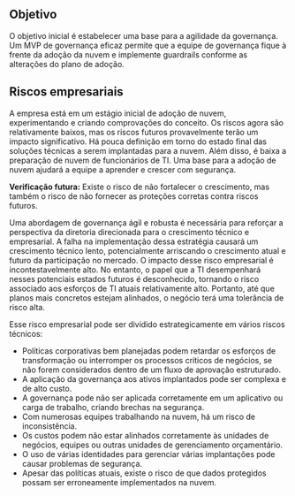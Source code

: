 <!-- TEMPLATE FILE - DO NOT ADD METADATA -->
<!-- markdownlint-disable MD002 MD041 -->

## <a name="objective"></a>Objetivo

O objetivo inicial é estabelecer uma base para a agilidade da governança. Um MVP de governança eficaz permite que a equipe de governança fique à frente da adoção da nuvem e implemente guardrails conforme as alterações do plano de adoção.

## <a name="business-risks"></a>Riscos empresariais

A empresa está em um estágio inicial de adoção de nuvem, experimentando e criando comprovações do conceito. Os riscos agora são relativamente baixos, mas os riscos futuros provavelmente terão um impacto significativo. Há pouca definição em torno do estado final das soluções técnicas a serem implantadas para a nuvem. Além disso, é baixa a preparação de nuvem de funcionários de TI. Uma base para a adoção de nuvem ajudará a equipe a aprender e crescer com segurança.

**Verificação futura:** Existe o risco de não fortalecer o crescimento, mas também o risco de não fornecer as proteções corretas contra riscos futuros.

Uma abordagem de governança ágil e robusta é necessária para reforçar a perspectiva da diretoria direcionada para o crescimento técnico e empresarial. A falha na implementação dessa estratégia causará um crescimento técnico lento, potencialmente arriscando o crescimento atual e futuro da participação no mercado. O impacto desse risco empresarial é incontestavelmente alto. No entanto, o papel que a TI desempenhará nesses potenciais estados futuros é desconhecido, tornando o risco associado aos esforços de TI atuais relativamente alto. Portanto, até que planos mais concretos estejam alinhados, o negócio terá uma tolerância de risco alta.

Esse risco empresarial pode ser dividido estrategicamente em vários riscos técnicos:

- Políticas corporativas bem planejadas podem retardar os esforços de transformação ou interromper os processos críticos de negócios, se não forem considerados dentro de um fluxo de aprovação estruturado.
- A aplicação da governança aos ativos implantados pode ser complexa e de alto custo.
- A governança pode não ser aplicada corretamente em um aplicativo ou carga de trabalho, criando brechas na segurança.
- Com numerosas equipes trabalhando na nuvem, há um risco de inconsistência.
- Os custos podem não estar alinhados corretamente às unidades de negócios, equipes ou outras unidades de gerenciamento orçamentário.
- O uso de várias identidades para gerenciar várias implantações pode causar problemas de segurança.
- Apesar das políticas atuais, existe o risco de que dados protegidos possam ser erroneamente implementados na nuvem.

